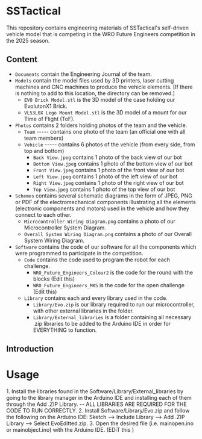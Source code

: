 # SSTactical

This repository contains engineering materials of SSTactical's self-driven vehicle model that is competing in the WRO Future Engineers competition in the 2025 season.
## Content
* `Documents` contain the Engineering Journal of the team.
* `Models` contain the model files used by 3D printers, laser cutting machines and CNC machines to produce the vehicle elements. [If there is nothing to add to this location, the directory can be removed.]
   * `EVO Brick Model.stl` is the 3D model of the case holding our EvolutonX1 Brick.
   * `VL53L0X Lego Mount Model.stl` is the 3D model of a mount for our Time of Flight (ToF). 
* `Photos` contains 2 folders holding photos of the team and the vehicle.
   * `Team` ----- contains one photo of the team (an official one with all team members)
   * `Vehicle` ----- contains 6 photos of the vehicle (from every side, from top and bottom)
      - `Back View.jpeg` contains 1 photo of the back view of our bot
      - `Bottom View.jpeg` contains 1 photo of the bottom view of our bot
      - `Front View.jpeg` contains 1 photo of the front view of our bot
      - `Left View.jpeg` contains 1 photo of the left view of our bot
      - `Right View.jpeg` contains 1 photo of the right view of our bot
      - `Top View.jpeg` contains 1 photo of the top view of our bot
* `Schemes` contains several schematic diagrams in the form of JPEG, PNG or PDF of the electromechanical components illustrating all the elements (electronic components and motors) used in the vehicle and how they connect to each other.
   * `Microcontroller Wiring Diagram.png` contains a photo of our Microcontroller System Diagram.
   * `Overall System Wiring Diagram.png` contains a photo of our Overall System Wiring Diagram.
* `Software` contains the code of our software for all the components which were programmed to participate in the competition.
  * `Code` contains the code used to program the robot for each challenge.
    - `WRO_Future_Engineers_Colour2` is the code for the round with the blocks (Edit this)
    -  `WRO_Future_Engineers_MK5` is the code for the open challenge (Edit this)
  * `Library` contains each and every library used in the code.
    - `Library/Evo.zip` is our library required to run our microcontroller, with other external libraries in the folder.
    - `Library/External_libraries` is a folder containing all necessary .zip libraries to be added to the Arduino IDE in order for EVERYTHING to function.
## Introduction
# Usage
1.⁠ ⁠Install the libraries found in the Software/Library/External_libraries by going to the library manager in the Arduino IDE and installing each of them through the Add .ZIP Library. -- ALL LIBRARIES ARE REQUIRED FOR THE CODE TO RUN CORRECTLY. 
2.⁠ ⁠Install Software/Library/Evo.zip and follow the following on the Arduino IDE: Sketch --> Include Library --> Add .ZIP Library --> Select EvoEditted.zip. 
3.⁠ ⁠Open the desired file (i.e. mainopen.ino or mainobject.ino) with the Arduino IDE. (EDiT this )

